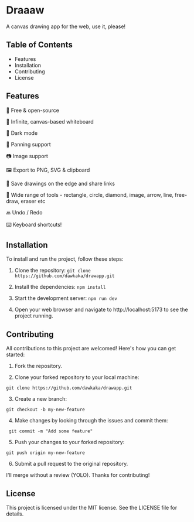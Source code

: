 # Draaaw

A canvas drawing app for the web, use it, please!

## Table of Contents

- Features
- Installation
- Contributing
- License

## Features

💯 Free & open-source

🎨 Infinite, canvas-based whiteboard

🌙 Dark mode

🍳 Panning support

📷 Image support

🖼️ Export to PNG, SVG & clipboard

💾 Save drawings on the edge and share links

🔨 Wide range of tools - rectangle, circle, diamond, image, arrow, line, free-draw, eraser etc

🔙 Undo / Redo

⌨️ Keyboard shortcuts!

## Installation

To install and run the project, follow these steps:

1. Clone the repository:
   `git clone https://github.com/dawkaka/drawapp.git`

2. Install the dependencies:
   `npm install`

3. Start the development server:
   `npm run dev`

4. Open your web browser and navigate to http://localhost:5173 to see the project running.

## Contributing

All contributions to this project are welcomed! Here's how you can get started:

1. Fork the repository.

2. Clone your forked repository to your local machine:

`git clone https://github.com/dawkaka/drawapp.git`

3. Create a new branch:

`git checkout -b my-new-feature`

4. Make changes by looking through the issues and commit them:

```git add .
 git commit -m "Add some feature"
```

5.  Push your changes to your forked repository:

`git push origin my-new-feature`

6. Submit a pull request to the original repository.

I'll merge without a review (YOLO). Thanks for contributing!

## License

This project is licensed under the MIT license. See the LICENSE file for details.
